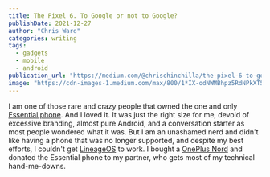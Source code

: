 ```yaml
---
title: The Pixel 6. To Google or not to Google?
publishDate: 2021-12-27
author: "Chris Ward"
categories: writing
tags: 
  - gadgets
  - mobile
  - android
publication_url: "https://medium.com/@chrischinchilla/the-pixel-6-to-google-or-not-to-google-f3938b718f57"
image: "https://cdn-images-1.medium.com/max/800/1*IX-odNWMBhpz5RdNPkXT5Q.jpeg"
---
```


I am one of those rare and crazy people that owned the one and only
[Essential phone](https://www.gsmarena.com/_essential_ph_1-8710.php). And I loved it. It was just the right
size for me, devoid of excessive branding, almost pure Android, and a
conversation starter as most people wondered what it was. But I am an
unashamed nerd and didn't like having a phone that was no longer
supported, and despite my best efforts, I couldn't get
[LineageOS](https://lineageos.org/) to
work. I bought a [OnePlus Nord](https://www.gsmarena.com/oneplus_nord-10289.php) and donated the Essential phone to my
partner, who gets most of my technical hand-me-downs.